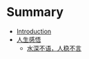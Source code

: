 # Summary

* [Introduction](README.md)
* [人生感悟](chapter1/README.md)
    * [水深不语，人稳不言](chapter1/1.1.md)


